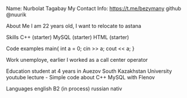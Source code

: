 Name: Nurbolat Tagabay
My Contact Info:
https://t.me/bezymany
github @nuurik

About Me
I am 22 years old, I want to relocate to astana

Skills
C++ (starter)
MySQL (starter)
HTML (starter)

Code examples
main{
    int a = 0;
    cin >> a;
    cout << a;
} 

Work
unemploye, earlier I worked as a call center operator

Education
student at 4 years in Auezov South Kazakhstan University
youtube lecture - Simple code about С++
MySQL with Flenov

Languages
english B2 (in process)
russian nativ